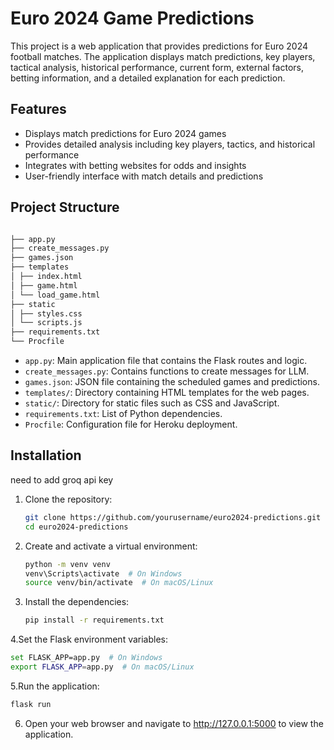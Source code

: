# Euro 2024 Game Predictions

This project is a web application that provides predictions for Euro 2024 football matches. The application displays match predictions, key players, tactical analysis, historical performance, current form, external factors, betting information, and a detailed explanation for each prediction.

## Features

- Displays match predictions for Euro 2024 games
- Provides detailed analysis including key players, tactics, and historical performance
- Integrates with betting websites for odds and insights
- User-friendly interface with match details and predictions

## Project Structure
   ```sh

├── app.py
├── create_messages.py
├── games.json
├── templates
│ ├── index.html
│ ├── game.html
│ └── load_game.html
├── static
│ ├── styles.css
│ └── scripts.js
├── requirements.txt
└── Procfile
```

- `app.py`: Main application file that contains the Flask routes and logic.
- `create_messages.py`: Contains functions to create messages for LLM.
- `games.json`: JSON file containing the scheduled games and predictions.
- `templates/`: Directory containing HTML templates for the web pages.
- `static/`: Directory for static files such as CSS and JavaScript.
- `requirements.txt`: List of Python dependencies.
- `Procfile`: Configuration file for Heroku deployment.

## Installation

need to add groq api key

1. Clone the repository:

   ```sh
   git clone https://github.com/yourusername/euro2024-predictions.git
   cd euro2024-predictions

2. Create and activate a virtual environment:
   ```sh
   python -m venv venv
   venv\Scripts\activate  # On Windows
   source venv/bin/activate  # On macOS/Linux

3. Install the dependencies:
   ```sh
   pip install -r requirements.txt

4.Set the Flask environment variables:
   ```sh
   set FLASK_APP=app.py  # On Windows
   export FLASK_APP=app.py  # On macOS/Linux
  ```

5.Run the application:
   ```sh
   flask run
  ```

6.  Open your web browser and navigate to http://127.0.0.1:5000 to view the application.



